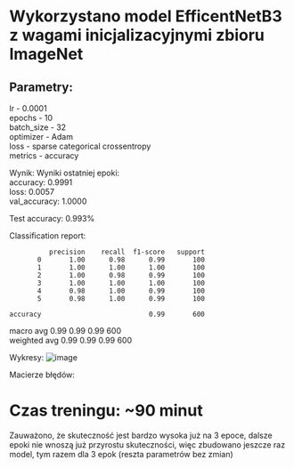 # Wykorzystano model EfficentNetB3 z wagami inicjalizacyjnymi zbioru ImageNet

## Parametry:
lr - 0.0001  
epochs - 10  
batch_size - 32  
optimizer - Adam  
loss - sparse categorical crossentropy  
metrics - accuracy  

Wynik:
Wyniki ostatniej epoki:  
accuracy: 0.9991  
loss: 0.0057  
val_accuracy: 1.0000  


Test accuracy: 0.993%

Classification report:

              precision    recall  f1-score   support  
           0       1.00      0.98      0.99       100  
           1       1.00      1.00      1.00       100  
           2       1.00      0.98      0.99       100  
           3       1.00      1.00      1.00       100  
           4       0.98      1.00      0.99       100  
           5       0.98      1.00      0.99       100  

    accuracy                           0.99       600  
   macro avg       0.99      0.99      0.99       600  
weighted avg       0.99      0.99      0.99       600  


Wykresy:
![image](https://github.com/kacpermisiek/ml-projekt/assets/56176866/8eedccbe-aaad-4804-a679-f8442f243ce1)


Macierze błędów:





# Czas treningu: ~90 minut


Zauważono, że skuteczność jest bardzo wysoka już na 3 epoce, dalsze epoki nie wnoszą już przyrostu skuteczności, 
więc zbudowano jeszcze raz model, tym razem dla 3 epok (reszta parametrów bez zmian)
